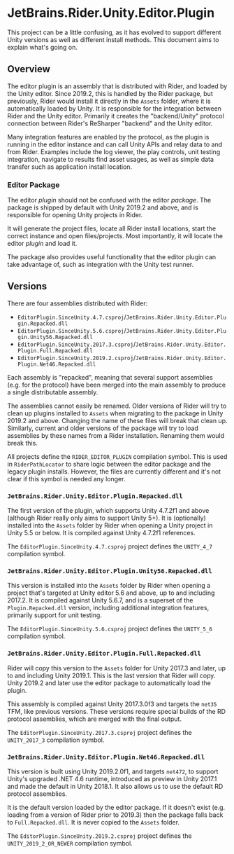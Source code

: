 # JetBrains.Rider.Unity.Editor.Plugin

This project can be a little confusing, as it has evolved to support different Unity versions as well as different install methods. This document aims to explain what's going on.

## Overview

The editor plugin is an assembly that is distributed with Rider, and loaded by the Unity editor. Since 2019.2, this is handled by the Rider package, but previously, Rider would install it directly in the `Assets` folder, where it is automatically loaded by Unity. It is responsible for the integration between Rider and the Unity editor. Primarily it creates the "backend/Unity" protocol connection between Rider's ReSharper "backend" and the Unity editor.

Many integration features are enabled by the protocol, as the plugin is running in the editor instance and can call Unity APIs and relay data to and from Rider. Examples include the log viewer, the play controls, unit testing integration, navigate to results find asset usages, as well as simple data transfer such as application install location.

### Editor Package

The editor _plugin_ should not be confused with the editor _package_. The package is shipped by default with Unity 2019.2 and above, and is responsible for opening Unity projects in Rider.

It will generate the project files, locate all Rider install locations, start the correct instance and open files/projects. Most importantly, it will locate the editor _plugin_ and load it.

The package also provides useful functionality that the editor plugin can take advantage of, such as integration with the Unity test runner.

## Versions

There are four assemblies distributed with Rider:

* `EditorPlugin.SinceUnity.4.7.csproj`/`JetBrains.Rider.Unity.Editor.Plugin.Repacked.dll`
* `EditorPlugin.SinceUnity.5.6.csproj`/`JetBrains.Rider.Unity.Editor.Plugin.Unity56.Repacked.dll`
* `EditorPlugin.SinceUnity.2017.3.csproj`/`JetBrains.Rider.Unity.Editor.Plugin.Full.Repacked.dll`
* `EditorPlugin.SinceUnity.2019.2.csproj`/`JetBrains.Rider.Unity.Editor.Plugin.Net46.Repacked.dll`

Each assembly is "repacked", meaning that several support assemblies (e.g. for the protocol) have been merged into the main assembly to produce a single distributable assembly.

The assemblies cannot easily be renamed. Older versions of Rider will try to clean up plugins installed to `Assets` when migrating to the package in Unity 2019.2 and above. Changing the name of these files will break that clean up. Similarly, current and older versions of the package will try to load assemblies by these names from a Rider installation. Renaming them would break this.

All projects define the `RIDER_EDITOR_PLUGIN` compilation symbol. This is used in `RiderPathLocator` to share logic between the editor package and the legacy plugin installs. However, the files are currently different and it's not clear if this symbol is needed any longer.

### `JetBrains.Rider.Unity.Editor.Plugin.Repacked.dll`

The first version of the plugin, which supports Unity 4.7.2f1 and above (although Rider really only aims to support Unity 5+). It is (optionally) installed into the `Assets` folder by Rider when opening a Unity project in Unity 5.5 or below. It is compiled against Unity 4.7.2f1 references.

The `EditorPlugin.SinceUnity.4.7.csproj` project defines the `UNITY_4_7` compilation symbol.

### `JetBrains.Rider.Unity.Editor.Plugin.Unity56.Repacked.dll`

This version is installed into the `Assets` folder by Rider when opening a project that's targeted at Unity editor 5.6 and above, up to and including 2017.2. It is compiled against Unity 5.6.7, and is a superset of the `Plugin.Repacked.dll` version, including additional integration features, primarily support for unit testing.

The `EditorPlugin.SinceUnity.5.6.csproj` project defines the `UNITY_5_6` compilation symbol.

### `JetBrains.Rider.Unity.Editor.Plugin.Full.Repacked.dll`

Rider will copy this version to the `Assets` folder for Unity 2017.3 and later, up to and including Unity 2019.1. This is the last version that Rider will copy. Unity 2019.2 and later use the editor package to automatically load the plugin.

This assembly is compiled against Unity 2017.3.0f3 and targets the `net35` TFM, like previous versions. These versions require special builds of the RD protocol assemblies, which are merged with the final output.

The `EditorPlugin.SinceUnity.2017.3.csproj` project defines the `UNITY_2017_3` compilation symbol.

### `JetBrains.Rider.Unity.Editor.Plugin.Net46.Repacked.dll`

This version is built using Unity 2019.2.0f1, and targets `net472`, to support Unity's upgraded .NET 4.6 runtime, introduced as preview in Unity 2017.1 and made the default in Unity 2018.1. It also allows us to use the default RD protocol assemblies.

It is the default version loaded by the editor package. If it doesn't exist (e.g. loading from a version of Rider prior to 2019.3) then the package falls back to `Full.Repacked.dll`. It is never copied to the `Assets` folder.

The `EditorPlugin.SinceUnity.2019.2.csproj` project defines the `UNITY_2019_2_OR_NEWER` compilation symbol.

